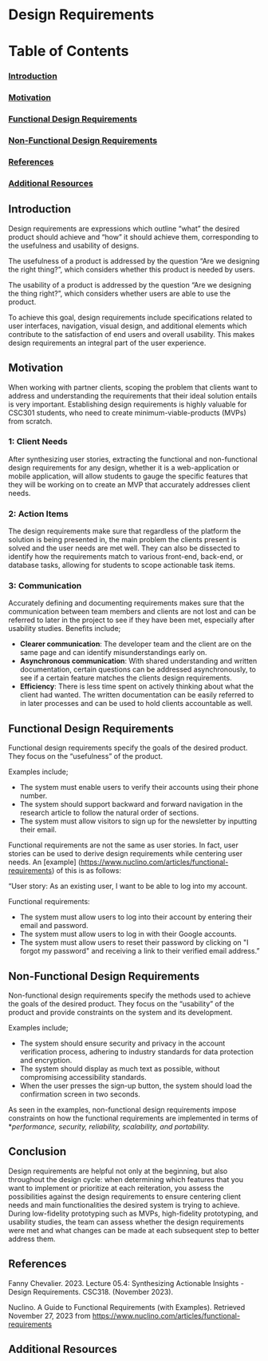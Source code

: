 # **Design Requirements**

# Table of Contents

### [Introduction](#introduction)
### [Motivation](#motivation)
### [Functional Design Requirements](#functional-design-requirements)
### [Non-Functional Design Requirements](#non-functional-design-requirements)
### [References](#references)
### [Additional Resources](#additional-resources)

## **Introduction**

Design requirements are expressions which outline “what” the desired product should achieve and “how” it should achieve them, corresponding to the usefulness and usability of designs.

The usefulness of a product is addressed by the question “Are we designing the right thing?”, which considers whether this product is needed by users. 

The usability of a product is addressed by the question “Are we designing the thing right?”, which considers whether users are able to use the product.

To achieve this goal, design requirements include specifications related to user interfaces, navigation, visual design, and additional elements which contribute to the satisfaction of end users and overall usability. This makes design requirements an integral part of the user experience.

## **Motivation**

When working with partner clients, scoping the problem that clients want to address and understanding the requirements that their ideal solution entails is very important. Establishing design requirements is highly valuable for CSC301 students, who need to create minimum-viable-products (MVPs) from scratch.

### **1: Client Needs** 

After synthesizing user stories, extracting the functional and non-functional design requirements for any design, whether it is a web-application or mobile application, will allow students to gauge the specific features that they will be working on to create an MVP that accurately addresses client needs.

### **2: Action Items**

The design requirements make sure that regardless of the platform the solution is being presented in, the main problem the clients present is solved and the user needs are met well. They can also be dissected to identify how the requirements match to various front-end, back-end, or database tasks, allowing for students to scope actionable task items.

### **3: Communication**

Accurately defining and documenting requirements makes sure that the communication between team members and clients are not lost and can be referred to later in the project to see if they have been met, especially after usability studies. Benefits include;

- **Clearer communication**: The developer team and the client are on the same page and can identify misunderstandings early on.
- **Asynchronous communication**: With shared understanding and written documentation, certain questions can be addressed asynchronously, to see if a certain feature matches the clients design requirements.
- **Efficiency**: There is less time spent on actively thinking about what the client had wanted. The written documentation can be easily referred to in later processes and can be used to hold clients accountable as well.

## **Functional Design Requirements**

Functional design requirements specify the goals of the desired product. They focus on the “usefulness” of the product.

Examples include;
- The system must enable users to verify their accounts using their phone number.
- The system should support backward and forward navigation in the research article to follow the natural order of sections.
- The system must allow visitors to sign up for the newsletter by inputting their email. 

Functional requirements are not the same as user stories. In fact, user stories can be used to derive design requirements while centering user needs. An [example] (https://www.nuclino.com/articles/functional-requirements) of this is as follows: 

“User story: As an existing user, I want to be able to log into my account.

Functional requirements:
- The system must allow users to log into their account by entering their email and password.
- The system must allow users to log in with their Google accounts.
- The system must allow users to reset their password by clicking on "I forgot my password" and receiving a link to their verified email address.”

## **Non-Functional Design Requirements**

Non-functional design requirements specify the methods used to achieve the goals of the desired product. They focus on the “usability” of the product and provide constraints on the system and its development. 

Examples include;
- The system should ensure security and privacy in the account verification process, adhering to industry standards for data protection and encryption.
- The system should display as much text as possible, without compromising accessibility standards.
- When the user presses the sign-up button, the system should load the confirmation screen in two seconds.

As seen in the examples, non-functional design requirements impose constraints on how the functional requirements are implemented in terms of **performance, security, reliability, scalability, and portability.*

## Conclusion

Design requirements are helpful not only at the beginning, but also throughout the design cycle: when determining which features that you want to implement or prioritize at each reiteration, you assess the possibilities against the design requirements to ensure centering client needs and main functionalities the desired system is trying to achieve. During low-fidelity prototyping such as MVPs, high-fidelity prototyping, and usability studies, the team can assess whether the design requirements were met and what changes can be made at each subsequent step to better address them.

## References

Fanny Chevalier. 2023. Lecture 05.4: Synthesizing Actionable Insights - Design Requirements. CSC318. (November 2023).

Nuclino. A Guide to Functional Requirements (with Examples). Retrieved November 27, 2023 from https://www.nuclino.com/articles/functional-requirements 

## Additional Resources